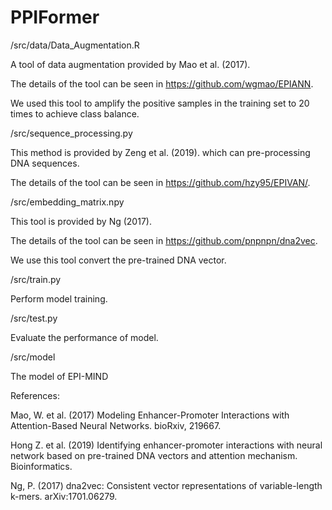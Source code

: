 # PPIFormer

/src/data/Data_Augmentation.R

 A tool of data augmentation provided by Mao et al. (2017). 

 The details of the tool can be seen in https://github.com/wgmao/EPIANN.

 We used this tool to amplify the positive samples in the training set to 20 times to achieve class balance.

/src/sequence_processing.py

 This method is provided by Zeng et al. (2019). which can pre-processing DNA sequences. 

 The details of the tool can be seen in https://github.com/hzy95/EPIVAN/.
 
/src/embedding_matrix.npy

 This tool is provided by Ng (2017).

 The details of the tool can be seen in https://github.com/pnpnpn/dna2vec.

 We use this tool convert the pre-trained DNA vector.

 /src/train.py

Perform model training.

 /src/test.py

Evaluate the performance of model.

 /src/model

The model of EPI-MIND
 
References:

Mao, W. et al. (2017) Modeling Enhancer-Promoter Interactions with Attention-Based Neural Networks. bioRxiv, 219667.

Hong Z. et al. (2019) Identifying enhancer-promoter interactions with neural network based on pre-trained DNA vectors and attention mechanism. Bioinformatics.

Ng, P. (2017) dna2vec: Consistent vector representations of variable-length k-mers. arXiv:1701.06279.
